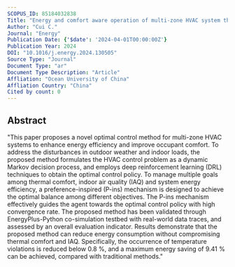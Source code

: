```yaml
---
SCOPUS_ID: 85184032838
Title: "Energy and comfort aware operation of multi-zone HVAC system through preference-inspired deep reinforcement learning"
Author: "Cui C."
Journal: "Energy"
Publication Date: {'$date': '2024-04-01T00:00:00Z'}
Publication Year: 2024
DOI: "10.1016/j.energy.2024.130505"
Source Type: "Journal"
Document Type: "ar"
Document Type Description: "Article"
Affliation: "Ocean University of China"
Affliation Country: "China"
Cited by count: 0
---
```


## Abstract
"This paper proposes a novel optimal control method for multi-zone HVAC systems to enhance energy efficiency and improve occupant comfort. To address the disturbances in outdoor weather and indoor loads, the proposed method formulates the HVAC control problem as a dynamic Markov decision process, and employs deep reinforcement learning (DRL) techniques to obtain the optimal control policy. To manage multiple goals among thermal comfort, indoor air quality (IAQ) and system energy efficiency, a preference-inspired (P-ins) mechanism is designed to achieve the optimal balance among different objectives. The P-ins mechanism effectively guides the agent towards the optimal control policy with high convergence rate. The proposed method has been validated through EnergyPlus-Python co-simulation testbed with real-world data traces, and assessed by an overall evaluation indicator. Results demonstrate that the proposed method can reduce energy consumption without compromising thermal comfort and IAQ. Specifically, the occurrence of temperature violations is reduced below 0.8 %, and a maximum energy saving of 9.41 % can be achieved, compared with traditional methods."
